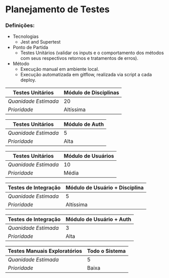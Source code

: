 # Planejamento de Testes

### Definições:
- Tecnologias
  - Jest and Supertest
- Ponto de Partida
  - Testes Unitários (validar os inputs e o comportamento dos métodos com seus respectivos retornos e tratamentos de erros).   
- Método
  - Execução manual em ambiente local.
  - Execução automatizada em gitflow, realizada via script a cada deploy.  

| Testes Unitários | Módulo de Disciplinas |
|---------|-----------------|
| *Quanidade Estimada* | 20 |
| *Prioridade* | Altíssima |

| Testes Unitários | Módulo de Auth |
|---------|-----------------|
| *Quanidade Estimada* | 5 |
| *Prioridade* | Alta |

| Testes Unitários | Módulo de Usuários |
|---------|-----------------|
| *Quanidade Estimada* | 10 |
| *Prioridade* | Média |

| Testes de Integração | Módulo de Usuário + Disciplina |
|---------|-----------------|
| *Quanidade Estimada* | 5 |
| *Prioridade* | Altíssima |

| Testes de Integração | Módulo de Usuário + Auth |
|---------|-----------------|
| *Quanidade Estimada* | 3 |
| *Prioridade* | Alta |

| Testes Manuais Exploratórios | Todo o Sistema |
|---------|-----------------|
| *Quanidade Estimada* | 5 |
| *Prioridade* | Baixa |
